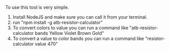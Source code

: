 To use this tool is very simple.

1. Install NodeJS and make sure you can call it from your terminal.
2. run "npm install -g atb-resistor-calculator"
3. To convert colors to value you can run a command like "atb-resistor-calculator bands Yellow Violet Brown Gold"
4. To convert a value to color bands you can run a command like "resistor-calculator value 470"
